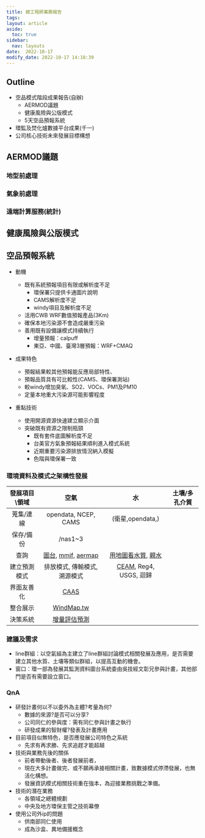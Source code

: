 ```yaml
---
title: 總工程師業務報告
tags: 
layout: article
aside:
  toc: true
sidebar:
  nav: layouts
date:  2022-10-17
modify_date: 2022-10-17 14:18:39
---
```


## Outline
- 空品模式階段成果報告(自辦)
  - AERMOD議題
  - 健康風險與公版模式
  - 5天空品預報系統
- 環監及焚化爐數據平台成果(千一)  
- 公司核心技術未來發展目標構想

## AERMOD議題
### 地型前處理
### 氣象前處理
### 遠端計算服務(統計)

## 健康風險與公版模式

## 空品預報系統
- 動機
  - 既有系統預報項目有限或解析度不足
    - 環保署只提供卡通圖片說明
    - CAMS解析度不足
    - windy項目及解析度不足
  - 活用CWB WRF數值預報產品(3Km)
  - 確保本地污染源不會造成嚴重污染
  - 善用既有設備讓模式持續執行
    - 增量預報：calpuff
    - 東亞、中國、臺灣3層預報：WRF+CMAQ

- 成果特色
  - 預報結果較其他預報能反應局部特性、
  - 預報品質具有可比較性(CAMS、環保署測站)
  - 較windy增加臭氧、SO2、VOCs、PM1及PM10
  - 定量本地重大污染源可能影響程度
- 重點技術
  - 使用開源資源快速建立顯示介面
  - 突破既有資源之限制瓶頸
    - 既有套件底圖解析度不足
    - 台美官方氣象預報結果順利進入模式系統
    - 近期重要污染源排放情況納入模擬
    - 色階與環保署一致

### 環境資料及模式之架構性發展

發展項目\\領域 |空氣|水|土壤/多孔介質
:-:|:-:|:-:|:-:
蒐集/連線|opendata, NCEP, CAMS|(衛星,opendata,)|
保存/備份|/nas1\~3||
查詢|[圖台](https://demo.cy1000.com.tw/MDI/Default_2022.aspx), [mmif](http://umap.openstreetmap.fr/zh/map/3km_590688#8/23.712/122.009), [aermap](http://umap.openstreetmap.fr/zh/map/taiwan-aermap_11-points_730878#9/22.8989/120.7603)|[用地圖看水質](https://wq.epa.gov.tw/EWQP_GIS/), [親水](https://www.eea.europa.eu/themes/water/interactive/bathing/state-of-bathing-waters)|
建立預測模式|排放模式, 傳輸模式, 溯源模式|[CEAM](https://sinotec2.github.io/FAQ/2022/10/07/EnvMdl.html), Reg4, USGS, 迴歸|
界面友善化|[CAAS](http://125.229.149.182/aermods.html)||
整合展示|[WindMap.tw](http://200.200.31.47:8085/)||
決策系統|[增量評估預測](https://sinotec2.github.io/cpuff_forecast/)||

### 建議及需求
- line群組：以空氣組為主建立了line群組討論模式相關發展及應用，是否需要建立其他水質、土壤等類似群組，以提高互動的機會。
- 窗口：環一部為發展其監測資料圖台系統委由吳技經文彰兄參與計畫，其他部門是否有需要設立窗口。

### QnA
- 研發計畫何以不以委外為主體?考量為何?
  - 數據的來源?是否可以分享?
  - 公司同仁的參與度：需有同仁參與計畫之執行
  - 研發成果的智財權?發表及計畫應用
- 目前項目似無特色，是否應發展公司特色之系統
  - 先求有再求勝、先求追趕才能超越
- 技術與業務先後的關係
  - 前者帶動後者、後者發展前者，
  - 現在大多計畫做完、或不願再承接相關計畫，致數據模式停滯發展，也無活化構想。
  - 發展資訊模式相關技術重在強本，為迎接業務挑戰之準備。
- 技術的潛在業務
  - 各領域之總體規劃
  - 中央及地方環保主管之技術幕僚
- 使用公司外ip的問題
  - 供南部同仁使用
  - 成為沙盒、異地備援概念
  


